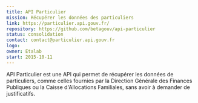 ```yaml
---
title: API Particulier
mission: Récupérer les données des particuliers
link: https://particulier.api.gouv.fr/
repository: https://github.com/betagouv/api-particulier
status: consolidation
contact: contact@particulier.api.gouv.fr
logo:
owner: Etalab
start: 2015-10-11
---
```


API Particulier est une API qui permet de récupérer les données de particuliers, comme celles fournies par la Direction Générale des Finances Publiques ou la Caisse d'Allocations Familiales, sans avoir à demander de justificatifs.
